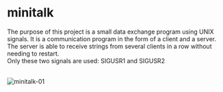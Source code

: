 # minitalk
The purpose of this project is a small data exchange program using UNIX signals. It is a communication program in the form of a client and a server. <br>
The server is able to receive strings from several clients in a row without needing to restart.<br>
Only these two signals are used: SIGUSR1 and SIGUSR2<br><br>

![minitalk-01](https://github.com/RanniSch/minitalk/assets/104382315/852bf3b7-2285-43a5-ad53-bf70027f4c84)
